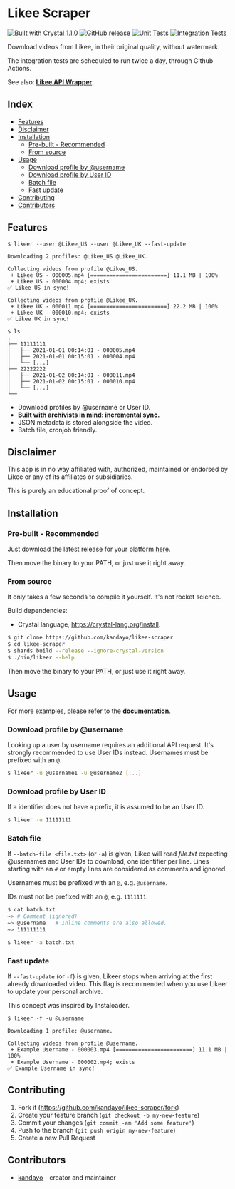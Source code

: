 # Likee Scraper

[![Built with Crystal 1.1.0](https://img.shields.io/badge/Crystal-1.1.0-%23333333)](https://crystal-lang.org/)
[![GitHub release](https://img.shields.io/github/release/kandayo/likee-scraper.svg?label=Release)](https://github.com/kandayo/likee-scraper/releases)
[![Unit Tests](https://github.com/kandayo/likee-scraper/workflows/Unit%20Tests/badge.svg)](https://github.com/kandayo/likee-scraper/actions)
[![Integration Tests](https://github.com/kandayo/likee-scraper/workflows/Integration%20Tests/badge.svg)](https://github.com/kandayo/likee-scraper/actions)

Download videos from Likee, in their original quality, without watermark.

The integration tests are scheduled to run twice a day, through Github Actions.

See also: [**Likee API Wrapper**](https://github.com/kandayo/likee.cr).

## Index

- [Features](#features)
- [Disclaimer](#disclaimer)
- [Installation](#installation)
  - [Pre-built - Recommended](#pre-built--recommended)
  - [From source](#from-source)
- [Usage](#usage)
  - [Download profile by @username](#download-profile-by-username)
  - [Download profile by User ID](#download-profile-by-user-id)
  - [Batch file](#batch-file)
  - [Fast update](#fast-update)
- [Contributing](#contributing)
- [Contributors](#contributors)

## Features

```
$ likeer --user @Likee_US --user @Likee_UK --fast-update

Downloading 2 profiles: @Likee_US @Likee_UK.

Collecting videos from profile @Likee_US.
 + Likee US - 000005.mp4 [========================] 11.1 MB | 100%
 + Likee US - 000004.mp4; exists
✅ Likee US in sync!

Collecting videos from profile @Likee_UK.
 + Likee UK - 000011.mp4 [========================] 22.2 MB | 100%
 + Likee UK - 000010.mp4; exists
✅ Likee UK in sync!

$ ls
.
├── 11111111
│   ├── 2021-01-01 00:14:01 - 000005.mp4
│   ├── 2021-01-01 00:15:01 - 000004.mp4
│   └── [...]
├── 22222222
│   ├── 2021-01-02 00:14:01 - 000011.mp4
│   ├── 2021-01-02 00:15:01 - 000010.mp4
│   └── [...]
└──
```

- Download profiles by @username or User ID.
- **Built with archivists in mind: incremental sync.**
- JSON metadata is stored alongside the video.
- Batch file, cronjob friendly.

## Disclaimer

This app is in no way affiliated with, authorized, maintained or endorsed by
Likee or any of its affiliates or subsidiaries.

This is purely an educational proof of concept.

## Installation

### Pre-built - Recommended

Just download the latest release for your platform [here](https://github.com/kandayo/likee-scraper/releases).

Then move the binary to your PATH, or just use it right away.

### From source

It only takes a few seconds to compile it yourself. It's not rocket science.

Build dependencies:
 - Crystal language, https://crystal-lang.org/install.

```bash
$ git clone https://github.com/kandayo/likee-scraper
$ cd likee-scraper
$ shards build --release --ignore-crystal-version
$ ./bin/likeer --help
```

Then move the binary to your PATH, or just use it right away.

## Usage

For more examples, please refer to the [**documentation**](https://absolab.xyz/likee-scraper).

### Download profile by @username

Looking up a user by username requires an additional API request. It's strongly
recommended to use User IDs instead. Usernames must be prefixed with an `@`.

```bash
$ likeer -u @username1 -u @username2 [...]
```

### Download profile by User ID

If a identifier does not have a prefix, it is assumed to be an User ID.

```bash
$ likeer -u 11111111
```

### Batch file

If `--batch-file <file.txt>` (or `-a`) is given, Likee will read *file.txt*
expecting @usernames and User IDs to download, one identifier per line.
Lines starting with an `#` or empty lines are considered as comments and
ignored.

Usernames must be prefixed with an `@`, e.g. `@username`.

IDs must not be prefixed with an `@`, e.g. `1111111`.

```bash
$ cat batch.txt
~> # Comment (ignored)
~> @username   # Inline comments are also allowed.
~> 111111111

$ likeer -a batch.txt
```

### Fast update

If `--fast-update` (or `-f`) is given, Likeer stops when arriving at the
first already downloaded video. This flag is recommended when you use Likeer
to update your personal archive.

This concept was inspired by Instaloader.

```
$ likeer -f -u @username

Downloading 1 profile: @username.

Collecting videos from profile @username.
 + Example Username - 000003.mp4 [========================] 11.1 MB | 100%
 + Example Username - 000002.mp4; exists
✅ Example Username in sync!
```

## Contributing

1. Fork it (<https://github.com/kandayo/likee-scraper/fork>)
2. Create your feature branch (`git checkout -b my-new-feature`)
3. Commit your changes (`git commit -am 'Add some feature'`)
4. Push to the branch (`git push origin my-new-feature`)
5. Create a new Pull Request

## Contributors

- [kandayo](https://github.com/kandayo) - creator and maintainer
